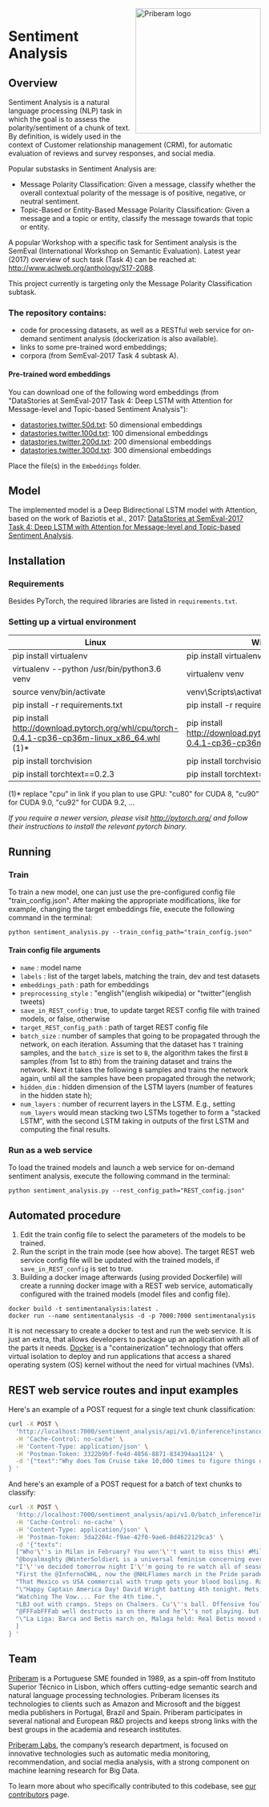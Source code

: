 <img alt="Priberam logo" src="priberam-650x240.png" width="250" align="right" />

# Sentiment Analysis #

## Overview

Sentiment Analysis is a natural language processing (NLP) task in which the goal is to 
assess the polarity/sentiment of a chunk of text. 
By definition, is widely used in the context of Customer relationship management (CRM), 
for automatic evaluation of reviews and survey responses, and social media.

Popular substasks in Sentiment Analysis are:
* Message Polarity Classification: Given a message, classify whether the 
overall contextual polarity of the message is of positive, negative, or neutral sentiment.
* Topic-Based or Entity-Based Message Polarity Classification: Given a message and a topic or entity, 
classify the message towards that topic or entity.

A popular Workshop with a specific task for Sentiment analysis is the SemEval (International Workshop on Semantic Evaluation). 
Latest year (2017) overview of such task (Task 4) can be reached at: http://www.aclweb.org/anthology/S17-2088.

This project currently is targeting only the Message Polarity Classification subtask.

### The repository contains: 
* code for processing datasets, as well as a RESTful web service for on-demand sentiment analysis (dockerization is also available).
* links to some pre-trained word embeddings;
* corpora (from SemEval-2017 Task 4 subtask A).

#### Pre-trained word embeddings 
You can download one of the following word embeddings  (from "DataStories at SemEval-2017 Task 4: Deep LSTM with Attention for Message-level and Topic-based Sentiment Analysis"): 
- [datastories.twitter.50d.txt](https://mega.nz/#!zsQXmZYI!M_y65hkHdY88iC3I8Yeo7N9IRBI4D9mrpz016fqiXwQ): 50 dimensional embeddings
- [datastories.twitter.100d.txt](https://mega.nz/#!OsYTjIrQ!gLp6YLa0A3ncXjaUffbgL2RtUI74bvSkUKpflAS0OyQ): 100 dimensional embeddings
- [datastories.twitter.200d.txt](https://mega.nz/#!W5BXBISB!Vu19nme_shT3RjVL4Pplu8PuyaRH5M5WaNwTYK4Rxes): 200 dimensional embeddings
- [datastories.twitter.300d.txt](https://mega.nz/#!u4hFAJpK!UeZ5ERYod-SwrekW-qsPSsl-GYwLFQkh06lPTR7K93I): 300 dimensional embeddings

Place the file(s) in the `Embeddings` folder.

## Model
The implemented model is a Deep Bidirectional LSTM model with Attention, based on the work of Baziotis et al., 2017: 
[DataStories at SemEval-2017 Task 4: Deep LSTM with Attention for Message-level and Topic-based Sentiment Analysis](http://aclweb.org/anthology/S17-2126).

## Installation

### Requirements
Besides PyTorch, the required libraries are listed in `requirements.txt`.

### Setting up a virtual environment
Linux  | Windows
------------- | -------------
pip install virtualenv  | pip install virtualenv
virtualenv --python /usr/bin/python3.6 venv	  | virtualenv venv
source venv/bin/activate  | venv\Scripts\activate.bat
pip install -r requirements.txt  | pip install -r requirements.txt 
pip install http://download.pytorch.org/whl/cpu/torch-0.4.1-cp36-cp36m-linux_x86_64.whl (1)* | pip install http://download.pytorch.org/whl/cpu/torch-0.4.1-cp36-cp36m-win_amd64.whl (1)*
pip install torchvision  | pip install torchvision
pip install torchtext==0.2.3  | pip install torchtext==0.2.3 

(1)* replace "cpu" in link if you plan to use GPU: "cu80" for CUDA 8, "cu90" for CUDA 9.0, "cu92" for CUDA 9.2, ...

_If you require a newer version,
please visit http://pytorch.org/ and follow their instructions to install the relevant pytorch binary._


## Running

### Train
To train a new model, one can just use the pre-configured config file "train_config.json".
After making the appropriate modifications, like for example, 
changing the target embeddings file, execute the following command in the terminal:

```
python sentiment_analysis.py --train_config_path="train_config.json"
```
#### Train config file arguments
* `name` : model name
* `labels` : list of the target labels, matching the train, dev and test datasets
* `embeddings_path` : path for embeddings
* `preprocessing_style` : "english"(english wikipedia) or "twitter"(english tweets)
* `save_in_REST_config` : true, to update target REST config file with trained models, or false, otherwise
* `target_REST_config_path` : path of target REST config file
* `batch_size` : number of samples that going to be propagated through the network, on each iteration.
  Assuming that the dataset has `T` training samples, and the `batch_size` is set to `B`, 
  the algorithm takes the first `B` samples (from 1st to `B`th) from the training dataset and trains the network. 
  Next it takes the following `B` samples  and trains the network again, 
  until all the samples have been propagated through the network;
* `hidden_dim` : hidden dimension of the LSTM layers 
(number of features in the hidden state h);     
* `num_layers` : number of recurrent layers in the LSTM. E.g., setting `num_layers`
would mean stacking two LSTMs together to form a "stacked LSTM",
with the second LSTM taking in outputs of the first LSTM and
computing the final results.


### Run as a web service  
To load the trained models and launch a web service for on-demand sentiment analysis, 
execute the following command in the terminal:

```
python sentiment_analysis.py --rest_config_path="REST_config.json"
```


## Automated procedure
1. Edit the train config file to select the parameters of the models to be trained.
2. Run the script in the train mode (see how above). 
The target REST web service config file will be updated with the trained models, if `save_in_REST_config` is set to true. 
3. Building a docker image afterwards (using provided Dockerfile) will create a running docker image with a REST web service, 
automatically configured with the trained models (model files and config file).

```
docker build -t sentimentanalysis:latest .
docker run --name sentimentanalysis -d -p 7000:7000 sentimentanalysis
```

It is not necessary to create a docker to test and run the web service. 
It is just an extra, that allows developers to package up an application 
with all of the parts it needs. 
[Docker](https://www.docker.com/) is a "containerization" technology 
that offers virtual isolation to deploy and run applications 
that access a shared operating system (OS) kernel without the need for virtual machines (VMs).

## REST web service routes and input examples 
Here's an example of a POST request for a single text chunk classification:
```bash
curl -X POST \
  'http://localhost:7000/sentiment_analysis/api/v1.0/inference?instance=EN300Twitter' \
  -H 'Cache-Control: no-cache' \
  -H 'Content-Type: application/json' \
  -H 'Postman-Token: 3322b9bf-fe4d-4856-8871-834394aa1124' \
  -d '{"text":"Why does Tom Cruise take 10,000 times to figure things out in the movie Edge Of Tomorrow, but gets it right 1st time in Mission Impossible?"
} '
```


And here's an example of a POST request for a batch of text chunks to classify:
```bash
curl -X POST \
  'http://localhost:7000/sentiment_analysis/api/v1.0/batch_inference?instance=EN300Twitter' \
  -H 'Cache-Control: no-cache' \
  -H 'Content-Type: application/json' \
  -H 'Postman-Token: 3da2204c-f9ae-42f0-9ae6-8d4622129ca3' \
  -d '{"texts":
  ["Who'\''s in Milan in February? You won'\''t want to miss this! #Milano2016 https://t.co/J41jOrpTEa",
  "@boyalmxghty @WinterSoldierL is a universal feminism concerning everyone, as for taylor swift she may get into that category idk",
  "I'\''ve decided tomorrow night I'\''m going to re watch all of season 5 of teen wolf",
  "First the @InfernoCWHL, now the @NHLFlames march in the Pride parade - this is awesome.",
  "That Mexico vs USA commercial with trump gets your blood boiling. Race war October 10th. Imagine that parking lot. Gaddamnnnnnn VIOLENCE!!!",
  "\"Happy Captain America Day! David Wright batting 4th tonight. Mets, yo.\"",
  "Watching The Vow.... For the 4th time.",
  "LBJ out with cramps. Steps on Chalmers. Cu'\''s ball. Offensive foul. 100-89 Heat ball. 7:57 left in the 4th.",
  "@FFFabFFFab well destructo is on there and he'\''s not playing. but lineup and hours are released tomorrow.",
  "\"La Liga: Barca and Betis march on, Malaga held: Real Betis moved up to fourth in the table ... http://t.co/mdYFE4km http://t.co/iDWtFSZF\""
  ]
} '
```



## Team
[Priberam](http://priberam.com) is a Portuguese SME founded in 1989, as a spin-off from Instituto Superior
Técnico in Lisbon, which offers cutting-edge semantic search and natural language
processing technologies. 
Priberam licenses its technologies to clients such as Amazon and
Microsoft and the biggest media publishers in Portugal, Brazil and Spain.
Priberam participates in several national and European R&D projects and keeps strong
links with the best groups in the academia and research institutes. 

[Priberam Labs](http://labs.priberam.com), the company’s research department, is focused
on innovative technologies such as automatic media monitoring, recommendation, and
social media analysis, with a strong component on machine learning research for Big
Data. 

To learn more about who specifically contributed to this codebase, 
see [our contributors](https://github.com/priberam/SentimentAnalysis/graphs/contributors) page.
